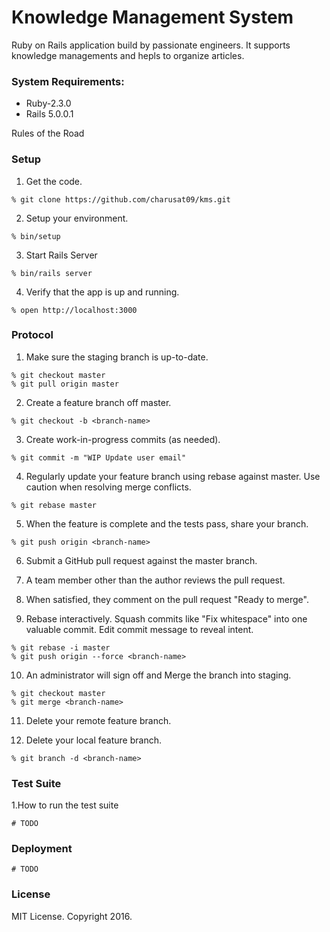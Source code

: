 # Knowledge Management System

Ruby on Rails application build by passionate engineers. It supports knowledge managements and hepls to organize articles.


### System Requirements:

* Ruby-2.3.0
* Rails 5.0.0.1

Rules of the Road

### Setup 

  1. Get the code.

    % git clone https://github.com/charusat09/kms.git

  2. Setup your environment.

    % bin/setup

  3. Start Rails Server

    % bin/rails server
    
  4. Verify that the app is up and running.

    % open http://localhost:3000

### Protocol

  1. Make sure the staging branch is up-to-date.

    % git checkout master  
    % git pull origin master  

  2. Create a feature branch off master.

    % git checkout -b <branch-name>  
  
  3. Create work-in-progress commits (as needed).

    % git commit -m "WIP Update user email"

  4. Regularly update your feature branch using rebase against master. Use caution when resolving merge conflicts.

    % git rebase master

  5. When the feature is complete and the tests pass, share your branch.

    % git push origin <branch-name>
  
  6. Submit a GitHub pull request against the master branch.

  7. A team member other than the author reviews the pull request.

  8. When satisfied, they comment on the pull request "Ready to merge".

  9. Rebase interactively. Squash commits like "Fix whitespace" into one valuable commit. Edit commit message to reveal intent.

    % git rebase -i master  
    % git push origin --force <branch-name>  
  
  10. An administrator will sign off and Merge the branch into staging.

    % git checkout master  
    % git merge <branch-name>  
  
  11. Delete your remote feature branch.

  12. Delete your local feature branch.

    % git branch -d <branch-name>



### Test Suite

  1.How to run the test suite
    
    # TODO

### Deployment

    # TODO
  
### License

  MIT License. Copyright 2016.

